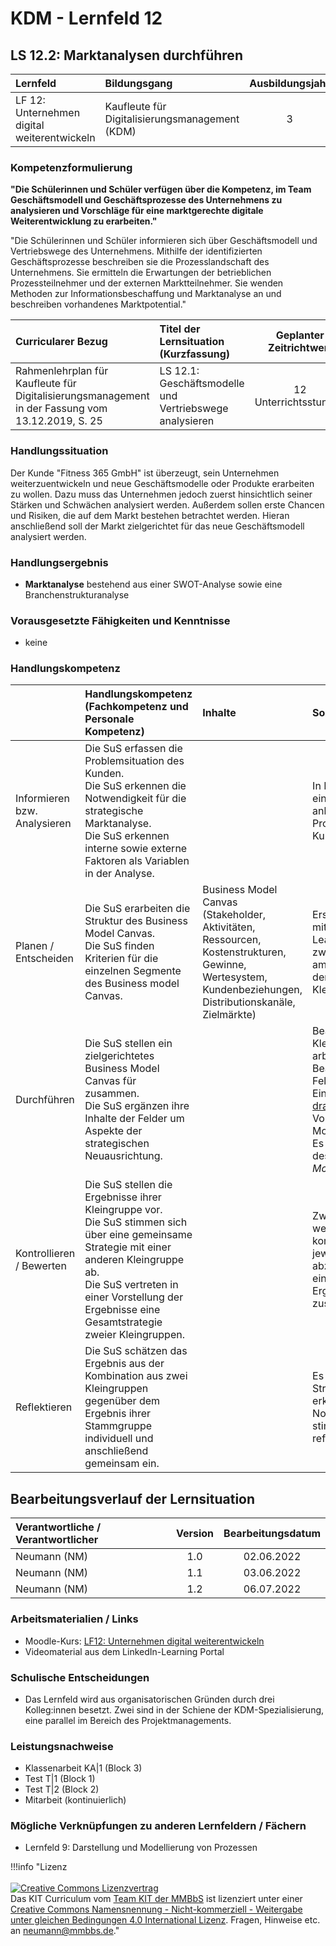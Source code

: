 # KDM - Lernfeld 12

## LS 12.2: Marktanalysen durchführen

| Lernfeld | Bildungsgang | Ausbildungsjahr |
| :--- | :--- | :---: |
| LF 12:</br>Unternehmen digital weiterentwickeln | Kaufleute für Digitalisierungsmanagement (KDM) | 3 |

### Kompetenzformulierung

**"Die Schülerinnen und Schüler verfügen über die Kompetenz, im Team Geschäftsmodell und Geschäftsprozesse des Unternehmens zu analysieren und Vorschläge für 
eine marktgerechte digitale Weiterentwicklung zu erarbeiten."**

"Die Schülerinnen und Schüler informieren sich über  Geschäftsmodell und Vertriebswege des Unternehmens. Mithilfe der identifizierten Geschäftsprozesse beschreiben sie die Prozesslandschaft des Unternehmens. Sie ermitteln die Erwartungen der betrieblichen Prozessteilnehmer und der externen Marktteilnehmer. Sie wenden Methoden zur Informationsbeschaffung und Marktanalyse an und beschreiben vorhandenes Marktpotential."

| Curricularer Bezug | Titel der Lernsituation (Kurzfassung) | Geplanter Zeitrichtwert |
| :--- | :--- | :---: |
| Rahmenlehrplan für Kaufleute für Digitalisierungsmanagement in der Fassung vom 13.12.2019, S. 25 | LS 12.1: Geschäftsmodelle und Vertriebswege analysieren | 12 Unterrichtsstunden |

### Handlungssituation

Der Kunde "Fitness 365 GmbH" ist überzeugt, sein Unternehmen weiterzuentwickeln und neue Geschäftsmodelle oder Produkte erarbeiten zu wollen. Dazu muss das Unternehmen jedoch zuerst hinsichtlich seiner Stärken und Schwächen analysiert werden. Außerdem sollen erste Chancen und Risiken, die auf dem Markt bestehen betrachtet werden. Hieran anschließend soll der Markt zielgerichtet für das neue Geschäftsmodell analysiert werden.

### Handlungsergebnis

- **Marktanalyse** bestehend aus einer SWOT-Analyse sowie eine Branchenstrukturanalyse

<div style="page-break-after: always;"></div>

### Vorausgesetzte Fähigkeiten und Kenntnisse

- keine

### Handlungskompetenz

| | Handlungskompetenz</br>(Fachkompetenz und Personale Kompetenz) | Inhalte | Sozialform/Methoden |
| :--- | :--- | :--- | :--- |
| Informieren bzw. Analysieren | Die SuS erfassen die Problemsituation des Kunden.<br> Die SuS erkennen die Notwendigkeit für die strategische Marktanalyse.<br>Die SuS erkennen interne sowie externe Faktoren als Variablen in der Analyse. | | In Kleingruppen wird eine Problemanalyse anhand einer Projektmappe zum Kunden durchgeführt. |
| Planen / Entscheiden | Die SuS erarbeiten die Struktur des Business Model Canvas.<br>Die SuS finden Kriterien für die einzelnen Segmente des Business model Canvas. | Business Model Canvas (Stakeholder, Aktivitäten, Ressourcen, Kostenstrukturen, Gewinne, Wertesystem, Kundenbeziehungen, Distributionskanäle, Zielmärkte) | Erst in Einzelarbeit mithilfe des LinkedIn-Learning-Kurses, zwischenzeitlich oder am Ende Abstimmung der Erkenntnisse in Kleingruppen. |
| Durchführen | Die SuS stellen ein zielgerichtetes Business Model Canvas für zusammen.<br>Die SuS ergänzen ihre Inhalte der Felder um Aspekte der strategischen Neuausrichtung. | | Bearbeitung in Kleingruppen, ggf. arbeitsteilige Bearbeitung der Felder.<br>Einsatz des Tools [draw.io](https://draw.io) mit passender Vorlage zum Business Model Canvas.<br>Es wird am Beispiel des Branchenriesen *McFit* gearbeitet. |
| Kontrollieren / Bewerten | Die SuS stellen die Ergebnisse ihrer Kleingruppe vor.<br>Die SuS stimmen sich über eine gemeinsame Strategie mit einer anderen Kleingruppe ab.<br>Die SuS vertreten in einer Vorstellung der Ergebnisse eine Gesamtstrategie zweier Kleingruppen. | | Zwei Kleingruppen werden miteinander kombiniert, um die jeweiligen Ergebnisse abzustimmen und in einem gemeinsamen Ergebnis zusammenzuführen. |
| Reflektieren | Die SuS schätzen das Ergebnis aus der Kombination aus zwei Kleingruppen gegenüber dem Ergebnis ihrer Stammgruppe individuell und anschließend gemeinsam ein. | | Es können ggf. Strategiekonflikte erkannt und die Notwendigkeit eines stimmigen Konzeptes reflektiert werden. |

## Bearbeitungsverlauf der Lernsituation

| Verantwortliche / Verantwortlicher | Version | Bearbeitungsdatum |
| :--- | :---: | :---: |
| Neumann (NM) | 1.0 | 02.06.2022 |
| Neumann (NM) | 1.1 | 03.06.2022 |
| Neumann (NM) | 1.2 | 06.07.2022 |

### Arbeitsmaterialien / Links

- Moodle-Kurs: [LF12: Unternehmen digital weiterentwickeln
](https://moodle.mm-bbs.de/moodle/course/view.php?id=2737)
- Videomaterial aus dem LinkedIn-Learning Portal

### Schulische Entscheidungen

- Das Lernfeld wird aus organisatorischen Gründen durch drei Kolleg:innen besetzt. Zwei sind in der Schiene der KDM-Spezialisierung, eine parallel im Bereich des Projektmanagements.

<div style="page-break-after: always;"></div>

### Leistungsnachweise

- Klassenarbeit KA|1 (Block 3)
- Test T|1 (Block 1)
- Test T|2 (Block 2)
- Mitarbeit (kontinuierlich)

### Mögliche Verknüpfungen zu anderen Lernfeldern / Fächern

- Lernfeld 9: Darstellung und Modellierung von Prozessen

!!!info "Lizenz<br><br><a rel="license" href="http://creativecommons.org/licenses/by-nc-sa/4.0/"><img alt="Creative Commons Lizenzvertrag" style="border-width:0" src="https://i.creativecommons.org/l/by-nc-sa/4.0/88x31.png" /></a><br /><span xmlns:dct="http://purl.org/dc/terms/" property="dct:title">Das KIT Curriculum</span> vom <a xmlns:cc="http://creativecommons.org/ns#" href="https://herr-nm.github.io/KIT-Curriculum/" property="cc:attributionName" rel="cc:attributionURL">Team KIT der MMBbS</a> ist lizenziert unter einer <a rel="license" href="http://creativecommons.org/licenses/by-nc-sa/4.0/">Creative Commons Namensnennung - Nicht-kommerziell - Weitergabe unter gleichen Bedingungen 4.0 International Lizenz</a>. Fragen, Hinweise etc. an neumann@mmbbs.de."